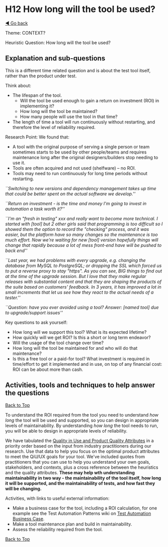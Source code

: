 <a name="TopofPage"></a>
# H12 How long will the tool be used?
[◄ Go back](README.md)

Theme: CONTEXT?

Heuristic Question: How long will the tool be used?

## Explanation and sub-questions
This is a different time related question and is about the test tool itself, rather than the product under test.

Think about: 
- The lifespan of the tool. 
    - Will the tool be used enough to gain a return on investment (ROI) in implementing it?  
    - How long will the tool be maintained?
    - How many people will use the tool in that time? 
- The length of time a tool will run continuously without restarting, and therefore the level of reliability required.


Research Point:  We found that:
- A tool with the original purpose of serving a single person or team sometimes starts to be used by other people/teams and requires maintenance long after the original designers/builders stop needing to use it.
- Tools are often acquired and not used (shelfware) – no ROI.
- Tools may need to run continuously for long time periods without restarting.

*``Switching to new versions and dependency management takes up time that could be better spent on the actual software we develop.''*

*``Return on investment - is the time and money I'm going to invest in automation a task worth it?''*

*``I'm an "fresh in testing" xxx and really want to become more technical. I started with [tool] but 2 other girls said that programming is too difficult so I showed them the option to record the "checking" process, and it was easier, but the platform have so many changes so the maintenance is too much effort. Now we're waiting for new [tool] version hopefully things will change that rapidly because a lot of mess front-end have will be pushed to back end''*

*``Last year, we had problems with every upgrade, e.g. changing the database from MySQL to PostgreSQL; or dropping the SSL which forced us to put a reverse proxy to stay "https". As you can see, BIG things to find out at the time of the upgrade session. But I love that they make regular releases with substantial content and that they are shaping the products of the suite based on customers' feedback. In 3 years, it has improved a lot in small increments that let us see how they react to the actual needs of a tester.''*

*``Question: have you ever avoided using a tool? Answer: [named tool] due to upgrade/support issues''*

Key questions to ask yourself:
- How long will we support this tool? What is its expected lifetime?
- How quickly will we get ROI? Is this a short or long term endeavor?
- Will the usage of the tool change over time?
- How long will the tool be maintained for and who will do that maintenance?
- Is this a free tool or a paid-for tool? What investment is required in time/effort to get it implemented and in use, on top of any financial cost: ROI can be about more than cash.

## Activities, tools and techniques to help answer the questions

[Back to Top](#TopofPage)

To understand the ROI required from the tool you need to understand *how long* the tool will be used and supported, so you can design in appropriate levels of maintainability.
By understanding *how long* the tool needs to run, you will be able to design in appropriate levels of reliability.

We have tabulated the [Quality in Use and Product Quality Attributes](Qualityattributesv2.md) in a priority order based on the input from industry practitioners during our research. Use that data to help you focus on the optimal product attributes to meet the QiU/UX goals for your tool. We've included quotes from practitioners that you can use to help you understand your own goals, stakeholders, and contexts, plus a cross reference between the heuristics and the quality attributes. **These may help wth understanding maintainability in two way - the maintainability of the tool itself, how long it will be supported, and the maintainability of tests, and how fast they will be changing.**

Activities, with links to useful external information:
- Make a business case for the tool, including a ROI calculation, for one example see the Test Automation Patterns wiki on [Test Automation Business Case](https://testautomationpatterns.org/wiki/index.php/TEST_AUTOMATION_BUSINESS_CASE).
- Make a tool maintenance plan and build in maintainability.
- Assess the reliability required from the tool.

[Back to Top](#TopofPage)
